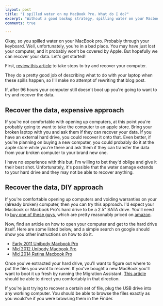 ```yaml
---
layout: post
title: "I spilled water on my MacBook Pro. What do I do?"
excerpt: "Without a good backup strategy, spilling water on your Macbook can be devastating. Let's try to recover that laptop, or at least your data."
comments: true

---
```


Okay, so you spilled water on your MacBook pro. Probably through your keyboard. Well, unfortunately, you're in a bad place. You may have just lost your computer, and it probably won't be covered by Apple. But hopefully we can recover your data. Let's get started!

First, [review this article][liquid_damage] to take steps to try and recover your computer.

They do a pretty good job of describing what to do with your laptop when these spills happen, so I'll make no attempt of rewriting that blog post.

If, after 96 hours your computer still doesn't boot up you're going to want to try and recover the data.

## Recover the data, expensive approach

If you're not comfortable with opening up computers, at this point you're probably going to want to take the computer to an apple store. Bring your broken laptop with you and ask them if they can recover your data. If you have an external hard drive, you could recover it onto that. Even better, if you're planning on buying a new computer, you could probably do it at the apple store while you're there and ask them if they can transfer the data from your broken computer to your brand new one.

I have no experience with this but, I'm willing to bet they'd oblige and give it their best shot. Unfortunately, it's possible that the water damage extends to your hard drive and they may not be able to recover anything.

## Recover the data, DIY approach

If you're comfortable opening up computers and voiding warranties on your (already broken) computer, then you can try this approach. I'd expect your Macbook or Macbook Pro's hard drive to be a 2.5" SATA drive. You'll need to [buy one of these guys][sata_drive], which are pretty reasonably priced on [amazon][sata_drive].

Now, find an article on how to open your computer and get to the hard drive itself. Here are some listed below, and a simple search on google should show you other instructions on how to do it.

* [Early 2011 Unibody Macbook Pro][early_2011]
* [Mid 2012 Unibody Macbook Pro][mid_2012]
* [Mid 2014 Retina Macbook Pro][mid_2014]

Once you've extracted your hard drive, you'll want to figure out where to put the files you want to recover. If you've bought a new MacBook you'll want to boot it up fresh by running the Migration Assistant. [This article][migration] should be able to direct you comfortably in that direction.

If you're just trying to recover a certain set of file, plug the USB drive into any working computer. You should be able to browse the files exactly as you would've if you were browsing them in the Finder.

[liquid_damage]: http://osxdaily.com/2014/04/13/water-contact-macbook-prevent-liquid-damage/
[sata_drive]: http://www.amazon.com/gp/product/B00HJZJI84/ref=as_li_tl?ie=UTF8&camp=1789&creative=9325&creativeASIN=B00HJZJI84&linkCode=as2&tag=hjhartblog-20&linkId=ZORHC6JL2Y5GF5IV "SATA Drive to USB Cable"
[early_2011]: https://www.ifixit.com/Guide/MacBook+Pro+13-Inch+Unibody+Early+2011+Hard+Drive+Replacement/5119
[mid_2012]: https://www.ifixit.com/Guide/MacBook+Pro+13-Inch+Unibody+Mid+2012+Hard+Drive+Replacement/10378
[mid_2014]: https://www.ifixit.com/Guide/MacBook+Pro+13-Inch+Retina+Display+Mid+2014+SSD+Replacement/27849
[migration]: https://support.apple.com/en-us/HT204350
